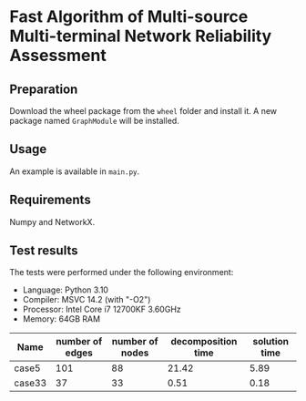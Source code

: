 # Fast Algorithm of Multi-source Multi-terminal Network Reliability Assessment

## Preparation

Download the wheel package from the `wheel` folder and install it. A new package named `GraphModule` will be installed.

## Usage

An example is available in `main.py`.

## Requirements

Numpy and NetworkX.

## Test results

The tests were performed under the following environment:

- Language: Python 3.10
- Compiler: MSVC 14.2 (with "-O2")
- Processor: Intel Core i7 12700KF 3.60GHz
- Memory: 64GB RAM


|Name             | number of edges | number of nodes | decomposition time | solution time |
|-----------------|-----------------|-----------------|--------------------|---------------|
|        case5    |        101      |       88        |        21.42       |      5.89     |
|        case33   |       37        |       33        |        0.51        |      0.18     |

